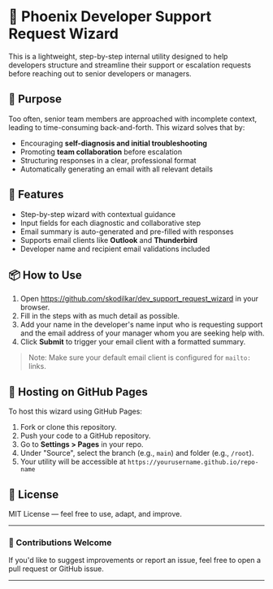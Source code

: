 # 🧭 Phoenix Developer Support Request Wizard

This is a lightweight, step-by-step internal utility designed to help developers structure and streamline their support or escalation requests before reaching out to senior developers or managers.

## 🌟 Purpose

Too often, senior team members are approached with incomplete context, leading to time-consuming back-and-forth. This wizard solves that by:

- Encouraging **self-diagnosis and initial troubleshooting**
- Promoting **team collaboration** before escalation
- Structuring responses in a clear, professional format
- Automatically generating an email with all relevant details

## 🧰 Features

- Step-by-step wizard with contextual guidance
- Input fields for each diagnostic and collaborative step
- Email summary is auto-generated and pre-filled with responses
- Supports email clients like **Outlook** and **Thunderbird**
- Developer name and recipient email validations included

## 📦 How to Use

1. Open https://github.com/skodilkar/dev_support_request_wizard in your browser.
2. Fill in the steps with as much detail as possible.
3. Add your name in the developer's name input who is requesting support and the email address of your manager whom you are seeking help with.
4. Click **Submit** to trigger your email client with a formatted summary.

> Note: Make sure your default email client is configured for `mailto:` links.

## 🚀 Hosting on GitHub Pages

To host this wizard using GitHub Pages:

1. Fork or clone this repository.
2. Push your code to a GitHub repository.
3. Go to **Settings > Pages** in your repo.
4. Under "Source", select the branch (e.g., `main`) and folder (e.g., `/root`).
5. Your utility will be accessible at `https://yourusername.github.io/repo-name`

## 📄 License

MIT License — feel free to use, adapt, and improve.

---

### 👏 Contributions Welcome

If you'd like to suggest improvements or report an issue, feel free to open a pull request or GitHub issue.

---
